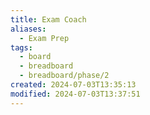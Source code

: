 ```yaml
---
title: Exam Coach
aliases:
  - Exam Prep
tags:
  - board
  - breadboard
  - breadboard/phase/2
created: 2024-07-03T13:35:13
modified: 2024-07-03T13:37:51
---
```

